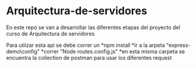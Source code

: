 # Arquitectura-de-servidores
En este repo se van a desarrollar las diferentes etapas del proyecto del curso de Arquitectura de servidores

Para utiizar esta api se debe correr un 
  *npm install
  *ir a la arpeta "express-demo\config"
  *correr "Node routes.config.js"
  *en esta misma carpeta se encuentra la collection de postman para usar los diferentes request
